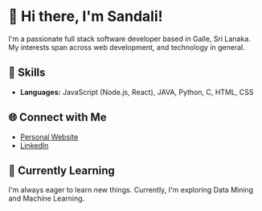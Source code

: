 # 👋 Hi there, I'm Sandali!

I'm a passionate full stack software developer based in Galle, Sri Lanaka. My interests span across web development, and technology in general.

## 🚀 Skills

- **Languages:** JavaScript (Node.js, React), JAVA, Python, C, HTML, CSS

## 🌐 Connect with Me

- [Personal Website](https://my-portfolio-six-dun-52.vercel.app/)
- [LinkedIn](https://www.linkedin.com/in/sandali-manimendra/)

## 🌱 Currently Learning

I'm always eager to learn new things. Currently, I'm exploring Data Mining and Machine Learning.
